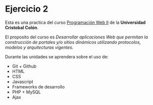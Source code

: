 # Ejercicio 2
Esta es una practica del curso [Programación Web II](http://ex.virtual.ucc.mx/course/view.php?id=350) de la **Universidad Cristobal Colón**.

El proposito del curso es _Desarrollar aplicaciones Web que permitan la construcción de portales y/o sitios dinámicos utilizando protocolos, modelos y arquitecturas vigentes._

Durante las unidades se aprendera sobre el uso de:

* Git + Github
* HTML
* CSS
* Javascript
* Frameworks de desarrollo
* PHP + MySQL
* Ajax
